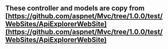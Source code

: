 ﻿## These controller and models are copy from [https://github.com/aspnet/Mvc/tree/1.0.0/test/WebSites/ApiExplorerWebSite](https://github.com/aspnet/Mvc/tree/1.0.0/test/WebSites/ApiExplorerWebSite)